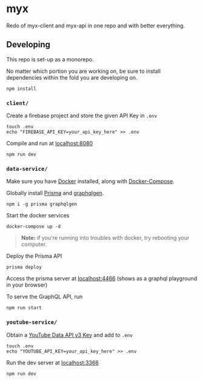 # myx

Redo of myx-client and myx-api in one repo and with better everything.

## Developing

This repo is set-up as a monorepo.

No matter which portion you are working on, be sure to install dependencies within the fold you are developing on.

```shell
npm install
```

### `client/`

Create a firebase project and store the given API Key in `.env`

```
touch .env
echo "FIREBASE_API_KEY=your_api_key_here" >> .env
```

Compile and run at [localhost:8080](https://localhost:8080)

```
npm run dev
```

### `data-service/`

Make sure you have [Docker](https://docker.com) installed, along with [Docker-Compose](https://docs.docker.com/compose/).

Globally install [Prisma](https://prisma.io) and [graphqlgen](https://oss.prisma.io/graphqlgen/).

```shell
npm i -g prisma graphqlgen
```

Start the docker services

```shell
docker-compose up -d
```

> **Note:** if you're running into troubles with docker, try rebooting your computer.

Deploy the Prisma API

```shell
prisma deploy
```

Access the prisma server at [localhost:4466](https://localhost:4466) (shows as a graphql playground in your browser)

To serve the GraphQL API, run

```shell
npm run start
```

### `youtube-service/`

Obtain a [YouTube Data API v3 Key](https://developers.google.com/youtube/registering_an_application) and add to `.env`

```
touch .env
echo "YOUTUBE_API_KEY=your_api_key_here" >> .env
```

Run the dev server at [localhost:3366](https://localhost:3366)

```
npm run dev
```

